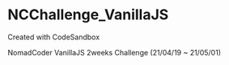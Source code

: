 # NCChallenge_VanillaJS
Created with CodeSandbox

NomadCoder VanillaJS 2weeks Challenge (21/04/19 ~ 21/05/01)
